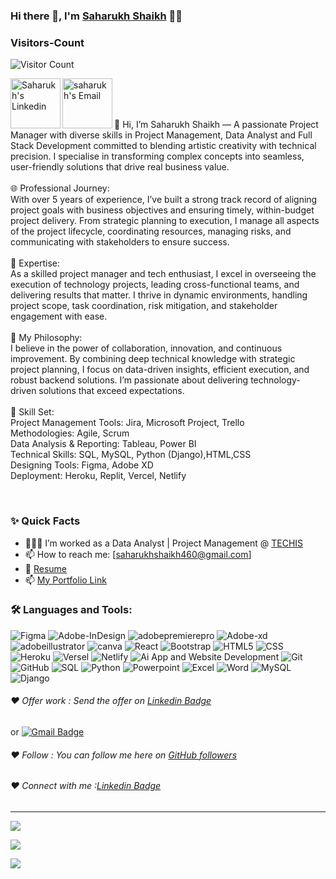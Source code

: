 ### Hi there 👋, I'm [Saharukh Shaikh](https://github.com/SaharukhShaikh) 👨‍💻

### Visitors-Count
![Visitor Count](https://profile-counter.glitch.me/{SaharukhShaikh}/count.svg)
<br>

<a href="https://www.linkedin.com/in/saharukh-shaikh/">
  <img align="left" alt="Saharukh's Linkedin" width="80px" src="https://img.shields.io/badge/LinkedIn-0077B5?style=for-the-badge&logo=linkedin&logoColor=white" />
</a>



<a href="mailto:saharukhshaikh460@gmail.com">
  <img align="left" alt="saharukh's Email" width="80px" src="https://img.shields.io/badge/Gmail-D14836?style=for-the-badge&logo=gmail&logoColor=white" />
</a>


<br />

<br/>

<p>
<br />
🎨 Hi, I’m Saharukh Shaikh — A passionate Project Manager with diverse skills in Project Management, Data Analyst and Full Stack Development committed to blending artistic creativity with technical precision. I specialise in transforming complex concepts into seamless, user-friendly solutions that drive real business value.
<br />
<br />
🌐 Professional Journey:
<br />
With over 5 years of experience, I’ve built a strong track record of aligning project goals with business objectives and ensuring timely, within-budget project delivery. From strategic planning to execution, I manage all aspects of the project lifecycle, coordinating resources, managing risks, and communicating with stakeholders to ensure success.
<br />
<br />
💼 Expertise:
<br />
As a skilled project manager and tech enthusiast, I excel in overseeing the execution of technology projects, leading cross-functional teams, and delivering results that matter. I thrive in dynamic environments, handling project scope, task coordination, risk mitigation, and stakeholder engagement with ease.
<br />
<br />
🚀 My Philosophy:
<br />
I believe in the power of collaboration, innovation, and continuous improvement. By combining deep technical knowledge with strategic project planning, I focus on data-driven insights, efficient execution, and robust backend solutions. I’m passionate about delivering technology-driven solutions that exceed expectations.
<br />
<br />
🔧 Skill Set:
<br />
Project Management Tools: Jira, Microsoft Project, Trello
<br />
Methodologies: Agile, Scrum
<br />
Data Analysis & Reporting: Tableau, Power BI
<br />
Technical Skills: SQL, MySQL, Python (Django),HTML,CSS
<br />
Designing Tools: Figma, Adobe XD
<br />
Deployment: Heroku, Replit, Vercel, Netlify
</p>
<br />
  
### ✨ Quick Facts

- 👨🏽‍💻 I’m worked as a Data Analyst | Project Management @ [TECHIS](https://techis.io/)
- 📫 How to reach me: [saharukhshaikh460@gmail.com]
- 📝 [Resume](https://drive.google.com/file/d/1Gf8sKeSfXJNsgRPAZJ_oBvHIwo5Xworq/view?usp=drive_link)
- 📫 [My Portfolio Link](https://portfolio-uw6k.vercel.app/)

### 🛠️ Languages and Tools:
![Figma](https://img.shields.io/badge/Figma-F24E1E?style=for-the-badge&logo=Figma&logoColor=black)
![Adobe-InDesign](https://img.shields.io/badge/Adobe-InDesign-FF61F6?style=for-the-badge&logo=Adobe-InDesign&logoColor=Red)
![adobepremierepro](https://img.shields.io/badge/adobepremierepro-9999FF?style=for-the-badge&logo=adobepremierepro&logoColor=black)
![Adobe-xd](https://img.shields.io/badge/Adobe-xd-FF61F6?style=for-the-badge&logo=Adobe-xd&logoColor=black)
![adobeillustrator](https://img.shields.io/badge/adobeillustrator-FF9A00?style=for-the-badge&logo=adobeillustrator&logoColor=black)
![canva](https://img.shields.io/badge/canva-00C4CC?style=for-the-badge&logo=canva&logoColor=black)
![React](https://img.shields.io/badge/C%2B%2B-00599C?style=for-the-badge&logo=c%2B%2B&logoColor=white)
![Bootstrap](https://img.shields.io/badge/Bootstrap-563D7C?style=for-the-badge&logo=bootstrap&logoColor=white)
![HTML5](	https://img.shields.io/badge/HTML-239120?style=for-the-badge&logo=html5&logoColor=white)
![CSS](https://img.shields.io/badge/CSS-239120?&style=for-the-badge&logo=css3&logoColor=white)
![Heroku](https://img.shields.io/badge/Heroku-430098?style=for-the-badge&logo=heroku&logoColor=white)
![Versel](https://img.shields.io/badge/Versel-430098?style=for-the-badge&logo=heroku&logoColor=red)
![Netlify](https://img.shields.io/badge/Netlify-430098?style=for-the-badge&logo=heroku&logoColor=yellow)
![Ai App and Website Development](https://img.shields.io/badge/Ai%20App%20and%20Website%20Development-F24E1E?style=for-the-badge&logo=Figma&logoColor=black)
![Git](https://img.shields.io/badge/-Git-black?style=flat-square&logo=git)
![GitHub](https://img.shields.io/badge/-GitHub-black?style=flat-square&logo=github)
![SQL](https://img.shields.io/badge/SQLite-07405E?style=for-the-badge&logo=sqlite&logoColor=white)
![Python](https://img.shields.io/badge/Python-3776AB?style=for-the-badge&logo=python&logoColor=white)
![Powerpoint](https://img.shields.io/badge/Microsoft_PowerPoint-B7472A?style=for-the-badge&logo=microsoft-powerpoint&logoColor=white)
![Excel](https://img.shields.io/badge/Microsoft_Excel-217346?style=for-the-badge&logo=microsoft-excel&logoColor=white)
![Word](https://img.shields.io/badge/Microsoft_Word-2B579A?style=for-the-badge&logo=microsoft-word&logoColor=white)
![MySQL](https://img.shields.io/badge/MySQL-00000F?style=for-the-badge&logo=mysql&logoColor=white)
![Django](https://img.shields.io/badge/Django-092E20?style=for-the-badge&logo=django&logoColor=white)



###### ❤️ Offer work : Send the offer on [Linkedin Badge](https://www.linkedin.com/in/saharukh-shaikh/)
or [![Gmail Badge](https://img.shields.io/badge/-cr7.saharukh@gmail.com-c14438?style=flat-square&logo=Gmail&logoColor=white&link=mailto:saharukhshaikh460@gmail.com)](mailto:saharukhshaikh460@gmail.com)


###### ❤️ Follow : You can follow me here on [GitHub followers](https://github.com/SaharukhShaikh)

###### ❤️ Connect with me :[Linkedin Badge](https://www.linkedin.com/in/saharukh-shaikh/)


----------------------------------------------------------

![](https://github-readme-stats.vercel.app/api?username=SaharukhShaikh&theme=blue-green)


![](https://github-readme-stats.vercel.app/api/top-langs/?username=SaharukhShaikh&theme=blue-green)


![](https://img.shields.io/badge/Maintained%3F-yes-green.svg)

<!---
SaharukhShaikh/SaharukhShaikh is a ✨ special ✨ repository because its `README.md` (this file) appears on your GitHub profile.
You can click the Preview link to take a look at your changes.
--->
